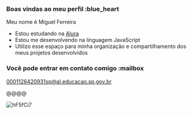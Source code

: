 ### Boas vindas ao meu perfil :blue_heart

Meu nome é Miguel Ferreira  

- Estou estudando na [Alura](https://www.alura.com.br)
- Estou me desenvolvendo na linguagem JavaScript
- Utilizo esse espaço para minha organização e compartilhamento dos meus projetos desenvolvidos

### Você pode entrar em contato comigo :mailbox

0001126420931sp@al.educacao.sp.gov.br

@@@@

![hF5fCi7](https://github.com/user-attachments/assets/085e2540-dfd0-418b-aec2-ced818eccd10)
